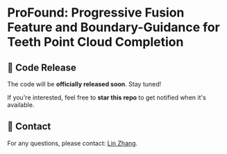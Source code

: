 # ProFound: Progressive Fusion Feature and Boundary-Guidance for Teeth Point Cloud Completion

## 🚀 Code Release

The code will be **officially released soon**. Stay tuned!

If you're interested, feel free to **star this repo** to get notified when it's available.

## 📧 Contact

For any questions, please contact: [Lin Zhang](mailto:lin.zhang@cumt.edu.cn).
